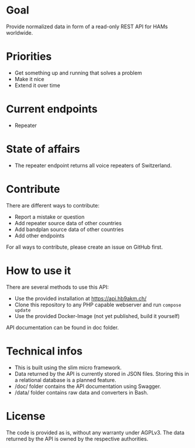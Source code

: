 # Goal
Provide normalized data in form of a read-only REST API for HAMs worldwide.

# Priorities
- Get something up and running that solves a problem
- Make it nice
- Extend it over time

# Current endpoints
- Repeater

# State of affairs
- The repeater endpoint returns all voice repeaters of Switzerland.

# Contribute
There are different ways to contribute:
- Report a mistake or question
- Add repeater source data of other countries
- Add bandplan source data of other countries
- Add other endpoints

For all ways to contribute, please create an issue on GitHub first.

# How to use it
There are several methods to use this API:
- Use the provided installation at https://api.hb9akm.ch/
- Clone this repository to any PHP capable webserver and run `compose update`
- Use the provided Docker-Image (not yet published, build it yourself)

API documentation can be found in doc folder.

# Technical infos
- This is built using the slim micro framework.
- Data returned by the API is currently stored in JSON files.
  Storing this in a relational database is a planned feature.
- /doc/ folder contains the API documentation using Swagger.
- /data/ folder contains raw data and converters in Bash.

# License
The code is provided as is, without any warranty under AGPLv3. The
data returned by the API is owned by the respective authorities.
